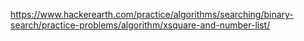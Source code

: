 https://www.hackerearth.com/practice/algorithms/searching/binary-search/practice-problems/algorithm/xsquare-and-number-list/
